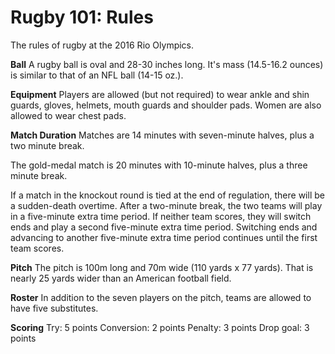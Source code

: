 Rugby 101: Rules
================

The rules of rugby at the 2016 Rio Olympics.

**Ball**
A rugby ball is oval and 28-30 inches long. It's mass (14.5-16.2 ounces) is similar to that of an NFL ball (14-15 oz.).

**Equipment**
Players are allowed (but not required) to wear ankle and shin guards, gloves, helmets, mouth guards and shoulder pads. Women are also allowed to wear chest pads.

**Match Duration**
Matches are 14 minutes with seven-minute halves, plus a two minute break.

The gold-medal match is 20 minutes with 10-minute halves, plus a three minute break.

If a match in the knockout round is tied at the end of regulation, there will be a sudden-death overtime. After a two-minute break, the two teams will play in a five-minute extra time period. If neither team scores, they will switch ends and play a second five-minute extra time period. Switching ends and advancing to another five-minute extra time period continues until the first team scores.

**Pitch**
The pitch is 100m long and 70m wide (110 yards x 77 yards). That is nearly 25 yards wider than an American football field.

**Roster**
In addition to the seven players on the pitch, teams are allowed to have five substitutes.

**Scoring**
Try: 5 points
Conversion: 2 points
Penalty: 3 points
Drop goal: 3 points


